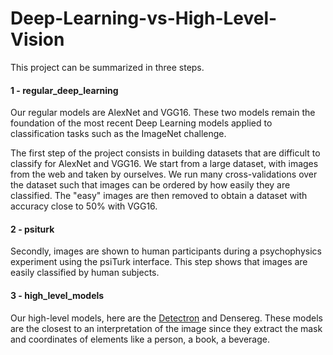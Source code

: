 # Deep-Learning-vs-High-Level-Vision

This project can be summarized in three steps.

#### 1 - regular_deep_learning

Our regular models are AlexNet and VGG16. These two models remain the foundation of the most recent Deep Learning models applied to classification tasks such as the ImageNet challenge.

The first step of the project consists in building datasets that are difficult to classify for AlexNet and VGG16. We start from a large dataset, with images from the web and taken by ourselves. We run many cross-validations over the dataset such that images can be ordered by how easily they are classified. The "easy" images are then removed to obtain a dataset with accuracy close to 50% with VGG16.

#### 2 - psiturk

Secondly, images are shown to human participants during a psychophysics experiment using the psiTurk interface. This step shows that images are easily classified by human subjects.

#### 3 - high_level_models

Our high-level models, here are the [Detectron](https://github.com/facebookresearch/Detectron) and Densereg. These models are the closest to an interpretation of the image since they extract the mask and coordinates of elements like a person, a book, a beverage.
